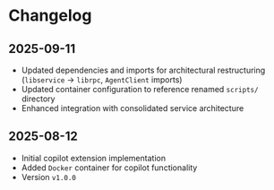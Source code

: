 # Changelog

## 2025-09-11

- Updated dependencies and imports for architectural restructuring (`libservice`
  → `librpc`, `AgentClient` imports)
- Updated container configuration to reference renamed `scripts/` directory
- Enhanced integration with consolidated service architecture

## 2025-08-12

- Initial copilot extension implementation
- Added `Docker` container for copilot functionality
- Version `v1.0.0`
